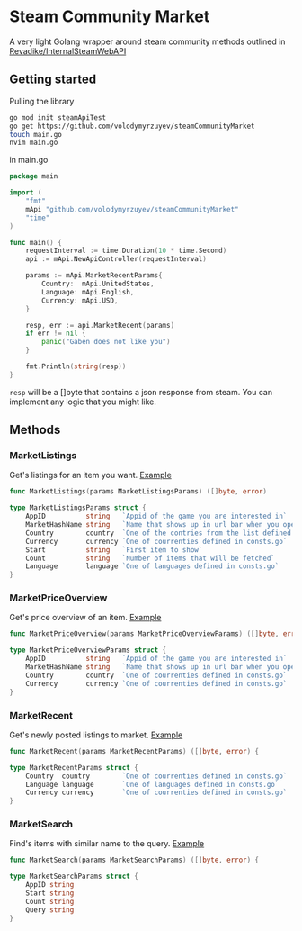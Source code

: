 # Steam Community Market
A very light Golang wrapper around steam community methods outlined in [Revadike/InternalSteamWebAPI](https://github.com/Revadike/InternalSteamWebAPI)

## Getting started

Pulling the library
```bash
go mod init steamApiTest
go get https://github.com/volodymyrzuyev/steamCommunityMarket
touch main.go
nvim main.go
```
in main.go
```go
package main

import (
	"fmt"
	mApi "github.com/volodymyrzuyev/steamCommunityMarket"
	"time"
)

func main() {
	requestInterval := time.Duration(10 * time.Second)
	api := mApi.NewApiController(requestInterval)

	params := mApi.MarketRecentParams{
		Country:  mApi.UnitedStates,
		Language: mApi.English,
		Currency: mApi.USD,
	}

	resp, err := api.MarketRecent(params)
	if err != nil {
		panic("Gaben does not like you")
	}

	fmt.Println(string(resp))
}
```
`resp` will be a []byte that contains a json response from steam. You can 
implement any logic that you might like.

## Methods
### MarketListings
Get's listings for an item you want. [Example](https://github.com/Revadike/InternalSteamWebAPI/wiki/Get-Market-Listing)
```go
func MarketListings(params MarketListingsParams) ([]byte, error)
```
```go
type MarketListingsParams struct {
	AppID          string	`Appid of the game you are interested in`
	MarketHashName string	`Name that shows up in url bar when you open item in browser`
	Country        country	`One of the contries from the list defined in consts`
	Currency       currency	`One of courrenties defined in consts.go`
	Start          string	`First item to show`
	Count          string	`Number of items that will be fetched`
	Language       language	`One of languages defined in consts.go`
}
```

### MarketPriceOverview
Get's price overview of an item. [Example](https://github.com/Revadike/InternalSteamWebAPI/wiki/Get-Market-Price-Overview)
```go
func MarketPriceOverview(params MarketPriceOverviewParams) ([]byte, error)
```
```go
type MarketPriceOverviewParams struct {
	AppID          string	`Appid of the game you are interested in`
	MarketHashName string	`Name that shows up in url bar when you open item in browser`
	Country        country	`One of courrenties defined in consts.go`
	Currency       currency	`One of courrenties defined in consts.go`
}
```

### MarketRecent
Get's newly posted listings to market. [Example](https://github.com/Revadike/InternalSteamWebAPI/wiki/Get-Recent-Market-Listings)
```go
func MarketRecent(params MarketRecentParams) ([]byte, error) {
```
```go
type MarketRecentParams struct {
	Country  country		`One of courrenties defined in consts.go`
	Language language		`One of languages defined in consts.go`
	Currency currency		`One of courrenties defined in consts.go`
}
```

### MarketSearch
Find's items with similar name to the query. [Example](https://github.com/Revadike/InternalSteamWebAPI/wiki/Search-Market)
```go
func MarketSearch(params MarketSearchParams) ([]byte, error) {
```
```go
type MarketSearchParams struct {
	AppID string
	Start string
	Count string
	Query string
}
```
